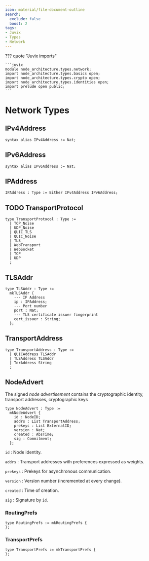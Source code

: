 ```yaml
---
icon: material/file-document-outline
search:
  exclude: false
  boost: 2
tags:
- Juvix
- Types
- Network
---
```


??? quote "Juvix imports"

    ```juvix
    module node_architecture.types.network;
    import node_architecture.types.basics open;
    import node_architecture.types.crypto open;
    import node_architecture.types.identities open;
    import prelude open public;
    ```

# Network Types

## IPv4Address

```juvix
syntax alias IPv4Address := Nat;
```

## IPv6Address

```juvix
syntax alias IPv6Address := Nat;
```

## IPAddress

```juvix
IPAddress : Type := Either IPv4Address IPv6Address;
```

## TODO TransportProtocol 

```juvix
type TransportProtocol : Type :=
  | TCP_Noise
  | UDP_Noise
  | QUIC_TLS
  | QUIC_Noise
  | TLS
  | WebTransport
  | WebSocket
  | TCP
  | UDP
  ;
```

## TLSAddr

```juvix
type TLSAddr : Type :=
  mkTLSAddr {
    --- IP Address
    ip : IPAddress;
    --- Port number
    port : Nat;
    --- TLS certificate issuer fingerprint
    cert_issuer : String;
  };
```

## TransportAddress

```juvix
type TransportAddress : Type :=
  | QUICAddress TLSAddr
  | TLSAddress TLSAddr
  | TorAddress String
  ;
```

## NodeAdvert

The signed *node advertisement* contains the cryptographic identity, transport addresses,
cryptographic keys

```juvix
type NodeAdvert : Type :=
  mkNodeAdvert {
    id : NodeID; 
    addrs : List TransportAddress;
    prekeys : List ExternalID;
    version : Nat;
    created : AbsTime;
    sig : Commitment;
  };
```

`id`
: Node identity.

`addrs`
: Transport addresses with preferences expressed as weights.

`prekeys`
: Prekeys for asynchronous communication.

`version`
: Version number (incremented at every change).

`created`
: Time of creation.

`sig`
: Signature by `id`.

### RoutingPrefs

```juvix
type RoutingPrefs := mkRoutingPrefs {
};
```

### TransportPrefs

```juvix
type TransportPrefs := mkTransportPrefs {
};
```
